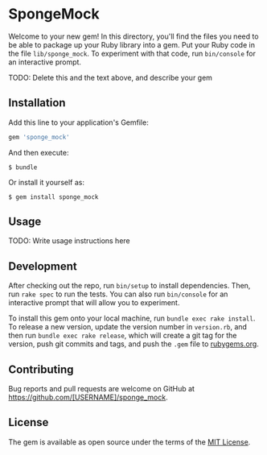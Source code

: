 # SpongeMock

Welcome to your new gem! In this directory, you'll find the files you need to be able to package up your Ruby library into a gem. Put your Ruby code in the file `lib/sponge_mock`. To experiment with that code, run `bin/console` for an interactive prompt.

TODO: Delete this and the text above, and describe your gem

## Installation

Add this line to your application's Gemfile:

```ruby
gem 'sponge_mock'
```

And then execute:

    $ bundle

Or install it yourself as:

    $ gem install sponge_mock

## Usage

TODO: Write usage instructions here

## Development

After checking out the repo, run `bin/setup` to install dependencies. Then, run `rake spec` to run the tests. You can also run `bin/console` for an interactive prompt that will allow you to experiment.

To install this gem onto your local machine, run `bundle exec rake install`. To release a new version, update the version number in `version.rb`, and then run `bundle exec rake release`, which will create a git tag for the version, push git commits and tags, and push the `.gem` file to [rubygems.org](https://rubygems.org).

## Contributing

Bug reports and pull requests are welcome on GitHub at https://github.com/[USERNAME]/sponge_mock.

## License

The gem is available as open source under the terms of the [MIT License](https://opensource.org/licenses/MIT).
